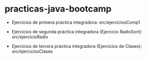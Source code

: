 # practicas-java-bootcamp

* Ejercicios de primera práctica integradora: src/ejerciciosComp1

* Ejercicios de segunda práctica integradora (Ejercicio RadixSort): src/ejercicioRadix

* Ejercicios de tercera práctica integradora (Ejercicios de Clases): src/ejerciciosClases